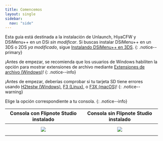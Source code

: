 ```yaml
---
title: Comencemos
layout: single
sidebar:
  nav: "side"
---
```


Esta guía está destinada a la instalación de Unlaunch, HiyaCFW y DSiMenu++ en un DSi *sin modificar*. Si buscas instalar DSiMenu++ en un 3DS o 2DS *ya modificado*, sigue [Instalando DSiMenu++ en 3DS](/guia_dsi/anexo/instalando-dsimenu++-3ds).
{: .notice--primary}

¡Antes de empezar, se recomienda que los usuarios de Windows habiliten la opción para mostrar extensiones de archivo mediante [Extensiones de archivo (Windows)](/guia_dsi/anexo/extensiones-de-archivo-(windows))!
{: .notice--info}

¡Antes de empezar, deberías comprobar si tu tarjeta SD tiene errores usando [H2testw (Windows)](/guia_dsi/anexo/h2testw-(windows)), [F3 (Linux)](/guia_dsi/anexo/f3-(linux)), o [F3X (macOS)](/guia_dsi/anexo/f3x-(macos))!
{: .notice--warning}

Elige la opción correspondiente a tu consola.
{: .notice--info}

<table>
  <colgroup>
    <col span="1" style="width: 50%;">
    <col span="1" style="width: 50%;">
  </colgroup>
  <thead>
    <tr>
      <th style="text-align: center">Consola con Flipnote Studio instalado</th>
      <th style="text-align: center">Consola sin Flipnote Studio instalado</th>
    </tr>
  </thead>
  <tbody>
    <tr>
      <td style="text-align: center"><a href="/guia_dsi/guía/instalando-unlaunch-(flipnote)"><img src="/guia_dsi/assets/images/flipnote.png" style="padding: 0.5em;"></a></td>
      <td style="text-align: center"><a href="/guia_dsi/guía/instalando-unlaunch-(hardmod)"><img src="/guia_dsi/assets/images/flipnoten't.png" style="padding: 0.5em;"></a></td>
    </tr>
  </tbody>
</table>
